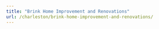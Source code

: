 ```yaml
---
title: "Brink Home Improvement and Renovations"
url: /charleston/brink-home-improvement-and-renovations/
---
```

